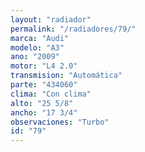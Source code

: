 ```yaml
---
layout: "radiador"
permalink: "/radiadores/79/"
marca: "Audi"
modelo: "A3"
ano: "2009"
motor: "L4 2.0"
transmision: "Automática"
parte: "434060"
clima: "Con clima"
alto: "25 5/8"
ancho: "17 3/4"
observaciones: "Turbo"
id: "79"
---
```


